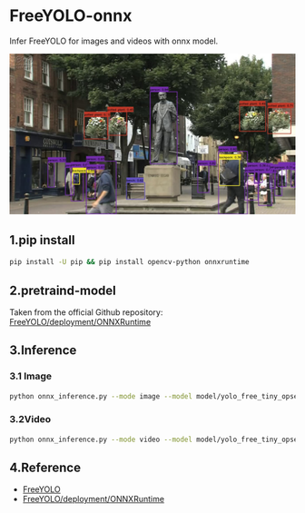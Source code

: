 # FreeYOLO-onnx
Infer FreeYOLO for images and videos with onnx model.

![Image Test PNG](/outputs/test.png)

## 1.pip install
```bash
pip install -U pip && pip install opencv-python onnxruntime
```
## 2.pretraind-model
Taken from the official Github repository:
[FreeYOLO/deployment/ONNXRuntime](https://github.com/yjh0410/FreeYOLO/tree/master/deployment/ONNXRuntime)

## 3.Inference
### 3.1 Image
```bash
python onnx_inference.py --mode image --model model/yolo_free_tiny_opset_11.onnx -i test.jpg -s 0.3 --img_size 640
```
### 3.2Video
```bash
python onnx_inference.py --mode video --model model/yolo_free_tiny_opset_11.onnx -i sample.mp4 -s 0.3 --img_size 640
```
## 4.Reference
* [FreeYOLO](https://github.com/yjh0410/FreeYOLO)
* [FreeYOLO/deployment/ONNXRuntime](https://github.com/yjh0410/FreeYOLO/tree/master/deployment/ONNXRuntime)
